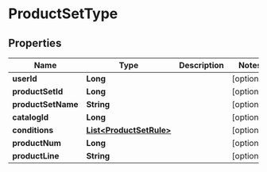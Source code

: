 

# ProductSetType


## Properties

Name | Type | Description | Notes
------------ | ------------- | ------------- | -------------
**userId** | **Long** |  |  [optional]
**productSetId** | **Long** |  |  [optional]
**productSetName** | **String** |  |  [optional]
**catalogId** | **Long** |  |  [optional]
**conditions** | [**List&lt;ProductSetRule&gt;**](ProductSetRule.md) |  |  [optional]
**productNum** | **Long** |  |  [optional]
**productLine** | **String** |  |  [optional]



